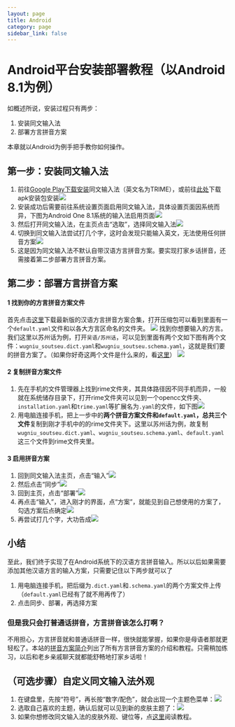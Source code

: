 ```yaml
---
layout: page
title: Android
category: page
sidebar_link: false
---
```


# Android平台安装部署教程（以Android 8.1为例）

如概述所说，安装过程只有两步：

1. 安装同文输入法
2. 部署方言拼音方案

本章就以Android为例手把手教你如何操作。

## 第一步：安装同文输入法

1. 前往[Google Play下载安装](https://play.google.com/store/apps/details?id=com.osfans.trime)同文输入法（英文名为TRIME），或前往[此处](https://www.coolapk.com/apk/com.osfans.trime)下载apk安装包安装![](.\android\an2.png)
2. 安装成功后需要前往系统设置页面启用同文输入法，具体设置页面因系统而异，下图为Android One 8.1系统的输入法启用页面![](.\android\an6.png)
3. 然后打开同文输入法，在主页点击“选取”，选择同文输入法![](.\android\an3.png)
4. 切换到同文输入法尝试打几个字，这时会发现只能输入英文，无法使用任何拼音方案![](.\android\an7.png)
5. 这是因为同文输入法不默认自带汉语方言拼音方案。要实现打家乡话拼音，还需接着第二步部署方言拼音方案。

## 第二步：部署方言拼音方案

#### 1 找到你的方言拼音方案文件

首先点击[这里](https://www.icloud.com/iclouddrive/07J9Id9RquQsrdMag25JlG9bA#latest)下载最新版的汉语方言拼音方案合集，打开压缩包可以看到里面有一个`default.yaml`文件和以各大方言区命名的文件夹。
![](.\ios\ios9.png)
找到你想要输入的方言。我们这里以苏州话为例，打开`吴语/苏州话`，可以见到里面有两个文如下图有两个文件：`wugniu_soutseu.dict.yaml`和`wugniu_soutseu.schema.yaml`，这就是我们要的拼音方案了。（如果你好奇这两个文件是什么来的，看[这里](..\blog\faq.md)）
![](.\win\win10.png)

#### 2 复制拼音方案文件

1. 先在手机的文件管理器上找到rime文件夹，其具体路径因不同手机而异，一般就在系统储存目录下，打开rime文件夹可以见到一个opencc文件夹、`installation.yaml`和`trime.yaml`等扩展名为`.yaml`的文件，如下图![](.\android\an14.png)
2. 用电脑连接手机，把上一步中的**两个拼音方案文件和`default.yaml`，总共三个文件**复制到刚才手机中的的rime文件夹下。这里以苏州话为例，故复制`wugniu_soutseu.dict.yaml`、`wugniu_soutseu.schema.yaml`、`default.yaml`这三个文件到rime文件夹里。

#### 3 启用拼音方案

1. 回到同文输入法主页，点击“输入”![](.\android\an15.png)
2. 然后点击“同步”![](.\android\an16.png)
3. 回到主页，点击“部署”![](.\android\an17.png)
4. 再点击“输入”，进入刚才的界面，点“方案”，就能见到自己想使用的方案了，勾选方案后点确定![](.\android\an9.png)
5. 再尝试打几个字，大功告成![](.\android\an8.png)

## 小结

至此，我们终于实现了在Android系统下的汉语方言拼音输入。所以以后如果需要添加其他汉语方言的输入方案，只需要记住以下两步就可以了

1. 用电脑连接手机，把后缀为`.dict.yaml`和`.schema.yaml`的两个方案文件上传（`default.yaml`已经有了就不用再传了）
2. 点击同步、部署，再选择方案

### 但是我只会打普通话拼音，方言拼音该怎么打啊？

不用担心，方言拼音就和普通话拼音一样，很快就能掌握，如果你是母语者那就更轻松了。本站的[拼音方案简介](../blog/schema.md)列出了所有方言拼音方案的介绍和教程。只需稍加练习，以后和老乡亲戚聊天就都能舒畅地打家乡话啦！

## （可选步骤）自定义同文输入法外观

1. 在键盘里，先按“符号”，再长按“数字/配色”，就会出现一个主题色菜单：![](.\android\an18.jpg)
2. 选取自己喜欢的主题，确认后就可以见到新的皮肤主题了：![](.\android\an19.jpg)
3. 如果你想修改同文输入法的皮肤外观、键位等，点[这里](https://github.com/osfans/trime/wiki/trime.yaml%E8%A9%B3%E8%A7%A3)阅读教程。
